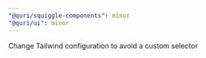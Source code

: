```yaml
---
"@quri/squiggle-components": minor
"@quri/ui": minor
---
```


Change Tailwind configuration to avoid a custom selector
